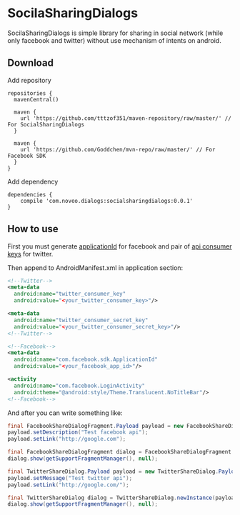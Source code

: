 SocilaSharingDialogs
====================

SocilaSharingDialogs is simple library for sharing in social network (while only facebook and twitter) without use mechanism of intents on android.

Download
--------------------
Add repository
```
repositories {
  mavenCentral()

  maven {
    url 'https://github.com/tttzof351/maven-repository/raw/master/' // For SocialSharingDialogs
  }

  maven {
    url 'https://github.com/Goddchen/mvn-repo/raw/master/' // For Facebook SDK
  }
}
```
Add dependency
```
dependencies {
    compile 'com.noveo.dialogs:socialsharingdialogs:0.0.1'
}
```
How to use
--------------------

First you must generate [applicationId][1] for facebook and pair of [api consumer keys][2] for twitter.

Then append to AndroidManifest.xml in application section:
```xml
<!--Twitter-->
<meta-data
  android:name="twitter_consumer_key"
  android:value="<your_twitter_consumer_key>"/>

<meta-data
  android:name="twitter_consumer_secret_key"
  android:value="<your_twitter_consumer_secret_key>"/>
<!--Twitter-->

<!--Facebook-->
<meta-data
  android:name="com.facebook.sdk.ApplicationId"
  android:value="<your_facebook_app_id>"/>

<activity
  android:name="com.facebook.LoginActivity"
  android:theme="@android:style/Theme.Translucent.NoTitleBar"/>
<!--Facebook-->
```
And after you can write something like:
```java
final FacebookShareDialogFragment.Payload payload = new FacebookShareDialogFragment.Payload();
payload.setDescription("Test facebook api");
payload.setLink("http://google.com");

final FacebookShareDialogFragment dialog = FacebookShareDialogFragment.newInstance(payload);
dialog.show(getSupportFragmentManager(), null);
```

```java
final TwitterShareDialog.Payload payload = new TwitterShareDialog.Payload();
payload.setMessage("Test twitter api");
payload.setLink("http://google.com/");

final TwitterShareDialog dialog = TwitterShareDialog.newInstance(payload);
dialog.show(getSupportFragmentManager(), null);
```
  [1]: https://www.google.ru/url?sa=t&rct=j&q=&esrc=s&source=web&cd=3&cad=rja&uact=8&ved=0CDsQFjAC&url=https%3A%2F%2Fdevelopers.facebook.com%2Fapps&ei=w24lU66VIoGU4ATH04B4&usg=AFQjCNFc1hDNo7MCSTqnT-YIQdISR7hgeQ&sig2=VQMh8zmnNnRaerfrE0YeYw&bvm=bv.62922401,d.bGE
  [2]: https://apps.twitter.com/app/new
